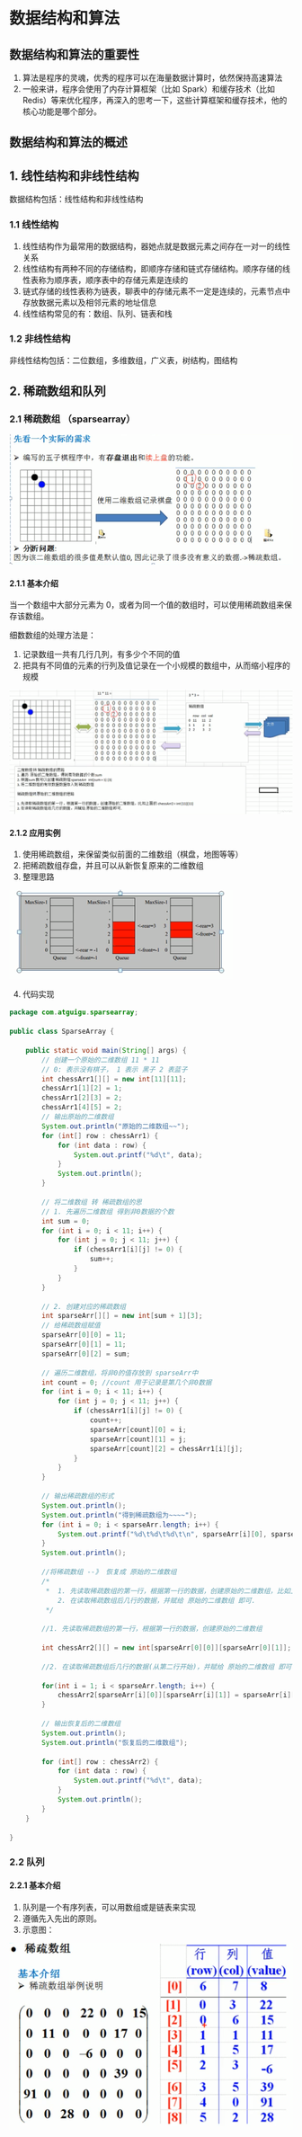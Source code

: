 # 数据结构和算法

## 数据结构和算法的重要性

1. 算法是程序的灵魂，优秀的程序可以在海量数据计算时，依然保持高速算法
2. 一般来讲，程序会使用了内存计算框架（比如 Spark）和缓存技术（比如 Redis）等来优化程序，再深入的思考一下，这些计算框架和缓存技术，他的核心功能是哪个部分。

## 数据结构和算法的概述

## 1. 线性结构和非线性结构

数据结构包括：线性结构和非线性结构

### 1.1 线性结构

1. 线性结构作为最常用的数据结构，器她点就是数据元素之间存在一对一的线性关系
2. 线性结构有两种不同的存储结构，即顺序存储和链式存储结构。顺序存储的线性表称为顺序表，顺序表中的存储元素是连续的
3. 链式存储的线性表称为链表，聊表中的存储元素不一定是连续的，元素节点中存放数据元素以及相邻元素的地址信息
4. 线性结构常见的有：数组、队列、链表和栈

### 1.2 非线性结构

非线性结构包括：二位数组，多维数组，广义表，树结构，图结构

## 2. 稀疏数组和队列

### 2.1 稀疏数组 （sparsearray）

![1570356016076](./img/01.png)

#### 2.1.1 基本介绍

当一个数组中大部分元素为 0，或者为同一个值的数组时，可以使用稀疏数组来保存该数组。

细数数组的处理方法是：

1. 记录数组一共有几行几列，有多少个不同的值
2. 把具有不同值的元素的行列及值记录在一个小规模的数组中，从而缩小程序的规模

![1570356280919](./img/02.png)

#### 2.1.2 应用实例

1. 使用稀疏数组，来保留类似前面的二维数组（棋盘，地图等等）
2. 把稀疏数组存盘，并且可以从新恢复原来的二维数组
3. 整理思路

![1570360288091](./img/03.png)

4. 代码实现

```java
package com.atguigu.sparsearray;

public class SparseArray {

	public static void main(String[] args) {
		// 创建一个原始的二维数组 11 * 11
		// 0: 表示没有棋子， 1 表示 黑子 2 表蓝子
		int chessArr1[][] = new int[11][11];
		chessArr1[1][2] = 1;
		chessArr1[2][3] = 2;
		chessArr1[4][5] = 2;
		// 输出原始的二维数组
		System.out.println("原始的二维数组~~");
		for (int[] row : chessArr1) {
			for (int data : row) {
				System.out.printf("%d\t", data);
			}
			System.out.println();
		}

		// 将二维数组 转 稀疏数组的思
		// 1. 先遍历二维数组 得到非0数据的个数
		int sum = 0;
		for (int i = 0; i < 11; i++) {
			for (int j = 0; j < 11; j++) {
				if (chessArr1[i][j] != 0) {
					sum++;
				}
			}
		}

		// 2. 创建对应的稀疏数组
		int sparseArr[][] = new int[sum + 1][3];
		// 给稀疏数组赋值
		sparseArr[0][0] = 11;
		sparseArr[0][1] = 11;
		sparseArr[0][2] = sum;
		
		// 遍历二维数组，将非0的值存放到 sparseArr中
		int count = 0; //count 用于记录是第几个非0数据
		for (int i = 0; i < 11; i++) {
			for (int j = 0; j < 11; j++) {
				if (chessArr1[i][j] != 0) {
					count++;
					sparseArr[count][0] = i;
					sparseArr[count][1] = j;
					sparseArr[count][2] = chessArr1[i][j];
				}
			}
		}
		
		// 输出稀疏数组的形式
		System.out.println();
		System.out.println("得到稀疏数组为~~~~");
		for (int i = 0; i < sparseArr.length; i++) {
			System.out.printf("%d\t%d\t%d\t\n", sparseArr[i][0], sparseArr[i][1], sparseArr[i][2]);
		}
		System.out.println();
		
		//将稀疏数组 --》 恢复成 原始的二维数组
		/*
		 *  1. 先读取稀疏数组的第一行，根据第一行的数据，创建原始的二维数组，比如上面的  chessArr2 = int [11][11]
			2. 在读取稀疏数组后几行的数据，并赋给 原始的二维数组 即可.
		 */
		
		//1. 先读取稀疏数组的第一行，根据第一行的数据，创建原始的二维数组
		
		int chessArr2[][] = new int[sparseArr[0][0]][sparseArr[0][1]];
		
		//2. 在读取稀疏数组后几行的数据(从第二行开始)，并赋给 原始的二维数组 即可
		
		for(int i = 1; i < sparseArr.length; i++) {
			chessArr2[sparseArr[i][0]][sparseArr[i][1]] = sparseArr[i][2];
		}
		
		// 输出恢复后的二维数组
		System.out.println();
		System.out.println("恢复后的二维数组");
		
		for (int[] row : chessArr2) {
			for (int data : row) {
				System.out.printf("%d\t", data);
			}
			System.out.println();
		}
	}

}
```

### 2.2 队列

#### 2.2.1 基本介绍

1. 队列是一个有序列表，可以用数组或是链表来实现
2. 遵循先入先出的原则。
3. 示意图：

![1570366219340](./img/04.png)

